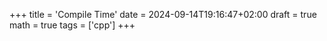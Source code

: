 +++
title = 'Compile Time'
date = 2024-09-14T19:16:47+02:00
draft = true
math = true
tags = ['cpp']
+++
